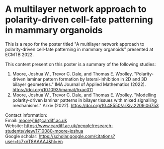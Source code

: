# A multilayer network approach to polarity-driven cell-fate patterning in mammary organoids

This is a repo for the poster titled "A multilayer network approach to polarity-driven 
cell-fate patterning in mammary organoids" presented at ECMTB 2022.

This content present on this poster is a summary of the following studies:
 1. Moore, Joshua W., Trevor C. Dale, and Thomas E. Woolley. "Polarity-driven laminar pattern formation by lateral-inhibition in 2D and 3D bilayer geometries." IMA Journal of Applied Mathematics (2022).  https://doi.org/10.1093/imamat/hxac011
 2. Moore, Joshua W., Trevor C. Dale, and Thomas E. Woolley. "Modelling polarity-driven laminar patterns in bilayer tissues with mixed signalling mechanisms." Arxiv (2022). https://doi.org/10.48550/arXiv.2209.06753

Contact information: \
Email: moorej16@cardiff.ac.uk \
Website: https://www.cardiff.ac.uk/people/research-students/view/1710080-moore-joshua \
Google scholar: https://scholar.google.com/citations?user=tc7xnT8AAAAJ&hl=en 
